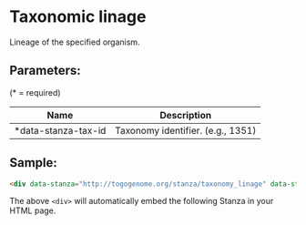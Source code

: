 Taxonomic linage
================

Lineage of the specified organism.

## Parameters:

(* = required)

| Name                | Description                         |
|---------------------|-------------------------------------|
| *data-stanza-tax-id | Taxonomy identifier. (e.g., 1351)   |

## Sample:

```html
<div data-stanza="http://togogenome.org/stanza/taxonomy_linage" data-stanza-tax-id="1351" data-stanza-height="500">
```

The above `<div>` will automatically embed the following Stanza in your HTML page.

<div data-stanza="/stanza/taxonomy_linage" data-stanza-tax-id="1351" data-stanza-height="500">

